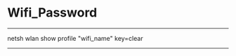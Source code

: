 # Wifi_Password


 ------------------------------------------------------------
 
 
 netsh wlan show profile "wifi_name" key=clear
 

------------------------------------------------------------

